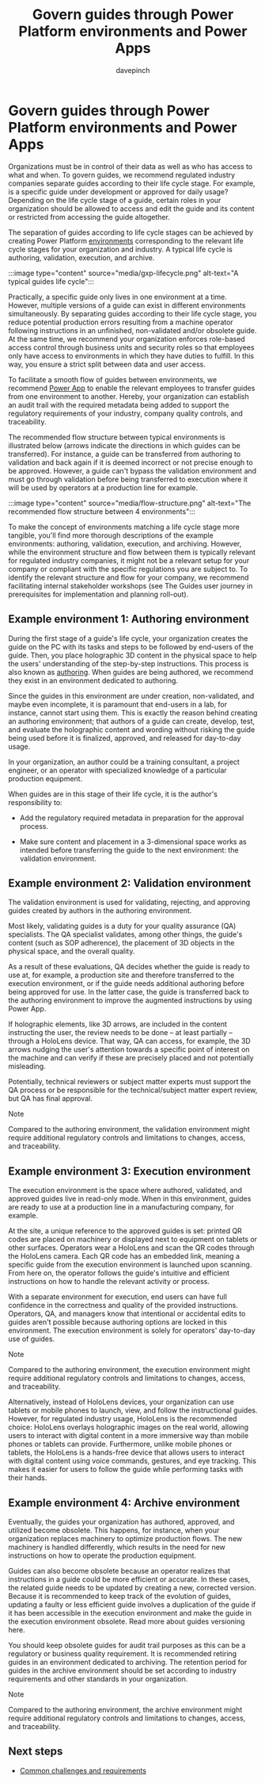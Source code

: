 ﻿---
title: Govern guides through Power Platform environments and Power Apps
description: Learn about the separation of guides according to the life cycle stages using Power Platform or Power Apps
ms.date: 03/09/2023
ms.topic: conceptual
author: davepinch
ms.author: davepinch
ms-reviewer: m-hartmann
ms.custom: bap-template
---

# Govern guides through Power Platform environments and Power Apps

Organizations must be in control of their data as well as who has access to what and when. To govern guides, we recommend regulated industry companies separate guides according to their life cycle stage. For example, is a specific guide under development or approved for daily usage? Depending on the life cycle stage of a guide, certain roles in your organization should be allowed to access and edit the guide and its content or restricted from accessing the guide altogether.

The separation of guides according to life cycle stages can be achieved by creating Power Platform [environments](/power-platform/admin/environments-overview) corresponding to the relevant life cycle stages for your organization and industry. A typical life cycle is authoring, validation, execution, and archive.

:::image type="content" source="media/gxp-lifecycle.png" alt-text="A typical guides life cycle":::

Practically, a specific guide only lives in one environment at a time. However, multiple versions of a guide can exist in different environments simultaneously. By separating guides according to their life cycle stage, you reduce potential production errors resulting from a machine operator following instructions in an unfinished, non-validated and/or obsolete guide. At the same time, we recommend your organization enforces role-based access control through business units and security roles so that employees only have access to environments in which they have duties to fulfill. In this way, you ensure a strict split between data and user access.

To facilitate a smooth flow of guides between environments, we recommend [Power App](/power-apps/powerapps-overview) to enable the relevant employees to transfer guides from one environment to another. Hereby, your organization can establish an audit trail with the required metadata being added to support the regulatory requirements of your industry, company quality controls, and traceability.

The recommended flow structure between typical environments is illustrated below (arrows indicate the directions in which guides can be transferred). For instance, a guide can be transferred from authoring to validation and back again if it is deemed incorrect or not precise enough to be approved. However, a guide can't bypass the validation environment and must go through validation before being transferred to execution where it will be used by operators at a production line for example.

:::image type="content" source="media/flow-structure.png" alt-text="The recommended flow structure between 4 environments":::

To make the concept of environments matching a life cycle stage more tangible, you'll find more thorough descriptions of the example environments: authoring, validation, execution, and archiving. However, while the environment structure and flow between them is typically relevant for regulated industry companies, it might not be a relevant setup for your company or compliant with the specific regulations you are subject to. To identify the relevant structure and flow for your company, we recommend facilitating internal stakeholder workshops (see The Guides user journey in prerequisites for implementation and planning roll-out).

## Example environment 1: Authoring environment

During the first stage of a guide's life cycle, your organization creates the guide on the PC with its tasks and steps to be followed by end-users of the guide. Then, you place holographic 3D content in the physical space to help the users' understanding of the step-by-step instructions. This process is also known as [authoring](../authoring-overview.md). When guides are being authored, we recommend they exist in an environment dedicated to authoring.

Since the guides in this environment are under creation, non-validated, and maybe even incomplete, it is paramount that end-users in a lab, for instance, cannot start using them. This is exactly the reason behind creating an authoring environment; that authors of a guide can create, develop, test, and evaluate the holographic content and wording without risking the guide being used before it is finalized, approved, and released for day-to-day usage.  
  
In your organization, an author could be a training consultant, a project engineer, or an operator with specialized knowledge of a particular production equipment.

When guides are in this stage of their life cycle, it is the author's responsibility to:

- Add the regulatory required metadata in preparation for the approval process.

- Make sure content and placement in a 3-dimensional space works as intended before transferring the guide to the next environment: the validation environment.

## Example environment 2: Validation environment

The validation environment is used for validating, rejecting, and approving guides created by authors in the authoring environment.  
  
Most likely, validating guides is a duty for your quality assurance (QA) specialists. The QA specialist validates, among other things, the guide's content (such as SOP adherence), the placement of 3D objects in the physical space, and the overall quality.

As a result of these evaluations, QA decides whether the guide is ready to use at, for example, a production site and therefore transferred to the execution environment, or if the guide needs additional authoring before being approved for use. In the latter case, the guide is transferred back to the authoring environment to improve the augmented instructions by using Power App.

If holographic elements, like 3D arrows, are included in the content instructing the user, the review needs to be done – at least partially – through a HoloLens device. That way, QA can access, for example, the 3D arrows nudging the user's attention towards a specific point of interest on the machine and can verify if these are precisely placed and not potentially misleading.

Potentially, technical reviewers or subject matter experts must support the QA process or be responsible for the technical/subject matter expert review, but QA has final approval.

> [!NOTE]
> Compared to the authoring environment, the validation environment might require additional regulatory controls and limitations to changes, access, and traceability.

## Example environment 3: Execution environment

The execution environment is the space where authored, validated, and approved guides live in read-only mode. When in this environment, guides are ready to use at a production line in a manufacturing company, for example.

At the site, a unique reference to the approved guides is set: printed QR codes are placed on machinery or displayed next to equipment on tablets or other surfaces. Operators wear a HoloLens and scan the QR codes through the HoloLens camera. Each QR code has an embedded link, meaning a specific guide from the execution environment is launched upon scanning. From here on, the operator follows the guide's intuitive and efficient instructions on how to handle the relevant activity or process.

With a separate environment for execution, end users can have full confidence in the correctness and quality of the provided instructions. Operators, QA, and managers know that intentional or accidental edits to guides aren't possible because authoring options are locked in this environment. The execution environment is solely for operators' day-to-day use of guides.

> [!NOTE]
> Compared to the authoring environment, the execution environment might require additional regulatory controls and limitations to changes, access, and traceability.

Alternatively, instead of HoloLens devices, your organization can use tablets or mobile phones to launch, view, and follow the instructional guides. However, for regulated industry usage, HoloLens is the recommended choice: HoloLens overlays holographic images on the real world, allowing users to interact with digital content in a more immersive way than mobile phones or tablets can provide. Furthermore, unlike mobile phones or tablets, the HoloLens is a hands-free device that allows users to interact with digital content using voice commands, gestures, and eye tracking. This makes it easier for users to follow the guide while performing tasks with their hands.

## Example environment 4: Archive environment

Eventually, the guides your organization has authored, approved, and utilized become obsolete. This happens, for instance, when your organization replaces machinery to optimize production flows. The new machinery is handled differently, which results in the need for new instructions on how to operate the production equipment.  
  
Guides can also become obsolete because an operator realizes that instructions in a guide could be more efficient or accurate. In these cases, the related guide needs to be updated by creating a new, corrected version. Because it is recommended to keep track of the evolution of guides, updating a faulty or less efficient guide involves a duplication of the guide if it has been accessible in the execution environment and make the guide in the execution environment obsolete. Read more about guides versioning here.

You should keep obsolete guides for audit trail purposes as this can be a regulatory or business quality requirement. It is recommended retiring guides in an environment dedicated to archiving. The retention period for guides in the archive environment should be set according to industry requirements and other standards in your organization.

> [!NOTE]
> Compared to the authoring environment, the archive environment might require additional regulatory controls and limitations to changes, access, and traceability.

## Next steps

- [Common challenges and requirements](common-challenges-and-requirements.md)
